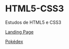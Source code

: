 # HTML5-CSS3
 Estudos de HTML5 e CSS3
 
<p><a href="https://jooaomarcelo.github.io/html-css/projetos/landing%20page/index.html" target="_blank">Landing Page</a></p>
<p><a href="https://jooaomarcelo.github.io/html-css/projetos/pokédex/index.html" target="_blank">Pokédex</a></p>
